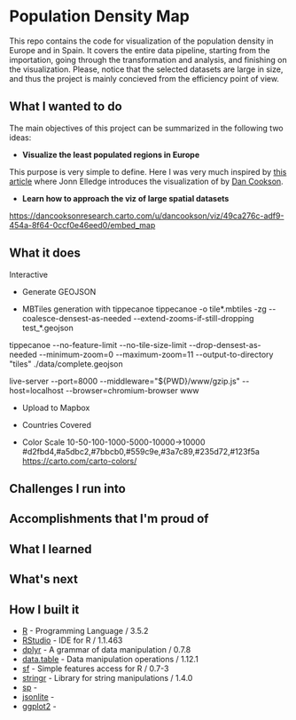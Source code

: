 # Population Density Map

This repo contains the code for visualization of the population density in Europe and in Spain. It covers the entire data pipeline, starting from the importation, going through the transformation and analysis, and finishing on the visualization. Please, notice that the selected datasets are large in size, and thus the project is mainly concieved from the efficiency point of view. 


## What I wanted to do

The main objectives of this project can be summarized in the following two ideas:

- **Visualize the least populated regions in Europe**

This purpose is very simple to define. Here I was very much inspired by [this article](https://www.citymetric.com/fabric/nine-things-we-learned-population-density-map-europe-3775) where Jonn Elledge introduces the visualization of by [Dan Cookson](https://twitter.com/danc00ks0n). 
- **Learn how to approach the viz of large spatial datasets**


https://dancooksonresearch.carto.com/u/dancookson/viz/49ca276c-adf9-454a-8f64-0ccf0e46eed0/embed_map


## What it does



Interactive

- Generate GEOJSON

- MBTiles generation with tippecanoe
tippecanoe -o tile*.mbtiles -zg --coalesce-densest-as-needed --extend-zooms-if-still-dropping test_*.geojson

tippecanoe --no-feature-limit --no-tile-size-limit --drop-densest-as-needed --minimum-zoom=0 --maximum-zoom=11 --output-to-directory "tiles" ./data/complete.geojson

live-server --port=8000 --middleware="${PWD}/www/gzip.js" --host=localhost --browser=chromium-browser www


- Upload to Mapbox


- Countries Covered

- Color Scale
10-50-100-1000-5000-10000->10000
#d2fbd4,#a5dbc2,#7bbcb0,#559c9e,#3a7c89,#235d72,#123f5a
https://carto.com/carto-colors/

## Challenges I run into

## Accomplishments that I'm proud of

## What I learned

## What's next


## How I built it

- [R](https://www.r-project.org/) - Programming Language / 3.5.2
- [RStudio](https://www.rstudio.com/) - IDE for R / 1.1.463 
- [dplyr](https://dplyr.tidyverse.org/) - A grammar of data manipulation / 0.7.8 
- [data.table](https://cran.r-project.org/web/packages/data.table/vignettes/datatable-intro.html) - Data manipulation operations / 1.12.1
- [sf](http://r-spatial.github.io/sf/) - Simple features access for R / 0.7-3
- [stringr](https://stringr.tidyverse.org/index.html) - Library for string manipulations / 1.4.0
- [sp]() - 
- [jsonlite]() - 
- [ggplot2]() - 
